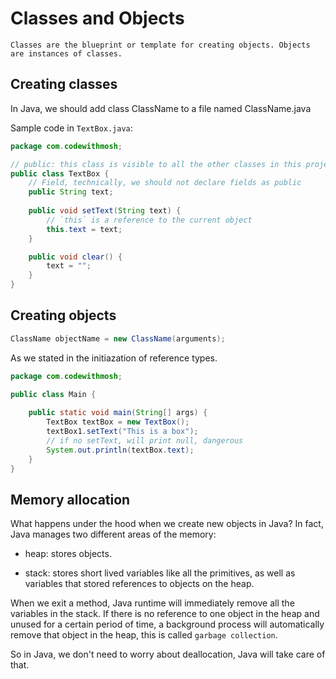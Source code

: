 # Classes and Objects

```{note}
Classes are the blueprint or template for creating objects. Objects are instances of classes.
```

## Creating classes

In Java, we should add class ClassName to a file named ClassName.java

Sample code in `TextBox.java`:

```java
package com.codewithmosh;

// public: this class is visible to all the other classes in this project
public class TextBox {
    // Field, technically, we should not declare fields as public
    public String text;
    
    public void setText(String text) {
        // `this` is a reference to the current object
        this.text = text;
    }

    public void clear() {
        text = "";
    }
}
```

## Creating objects

```java
ClassName objectName = new ClassName(arguments);
```

As we stated in the initiazation of reference types.

```java
package com.codewithmosh;

public class Main {
    
    public static void main(String[] args) {
        TextBox textBox = new TextBox();
        textBox1.setText("This is a box");
        // if no setText, will print null, dangerous
        System.out.println(textBox.text);
    }
}
```

## Memory allocation

What happens under the hood when we create new objects in Java? In fact, Java manages two different areas of the memory:

* heap: stores objects.

* stack: stores short lived variables like all the primitives, as well as variables that stored references to objects on the heap.

When we exit a method, Java runtime will immediately remove all the variables in the stack. If there is no reference to one object in the heap and unused for a certain period of time, a background process will automatically remove that object in the heap, this is called `garbage collection`.

So in Java, we don't need to worry about deallocation, Java will take care of that.
